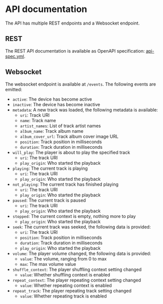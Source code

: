 # API documentation

The API has multiple REST endpoints and a Websocket endpoint.

## REST

The REST API documentation is available as OpenAPI specification: [api-spec.yml](/api-spec.yml).

## Websocket

The websocket endpoint is available at `/events`. The following events are emitted:

- `active`: The device has become active
- `inactive`: The device has become inactive
- `metadata`: A new track was loaded, the following metadata is available:
    - `uri`: Track URI
    - `name`: Track name
    - `artist_names`: List of track artist names
    - `album_name`: Track album name
    - `album_cover_url`: Track album cover image URL
    - `position`: Track position in milliseconds
    - `duration`: Track duration in milliseconds
- `will_play`: The player is about to play the specified track
    - `uri`: The track URI
    - `play_origin`: Who started the playback
- `playing`: The current track is playing
    - `uri`: The track URI
    - `play_origin`: Who started the playback
- `not_playing`: The current track has finished playing
    - `uri`: The track URI
    - `play_origin`: Who started the playback
- `paused`: The current track is paused
    - `uri`: The track URI
    - `play_origin`: Who started the playback
- `stopped`: The current context is empty, nothing more to play
    - `play_origin`: Who started the playback
- `seek`: The current track was seeked, the following data is provided:
    - `uri`: The track URI
    - `position`: Track position in milliseconds
    - `duration`: Track duration in milliseconds
    - `play_origin`: Who started the playback
- `volume`: The player volume changed, the following data is provided:
    - `value`: The volume, ranging from 0 to max
    - `max`: The max volume value
- `shuffle_context`: The player shuffling context setting changed
    - `value`: Whether shuffling context is enabled
- `repeat_context`: The player repeating context setting changed
    - `value`: Whether repeating context is enabled
- `repeat_track`: The player repeating track setting changed
    - `value`: Whether repeating track is enabled
